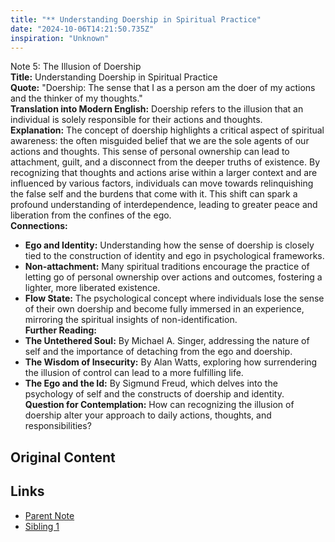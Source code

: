 ```yaml
---
title: "** Understanding Doership in Spiritual Practice"
date: "2024-10-06T14:21:50.735Z"
inspiration: "Unknown"
---
```


Note 5: The Illusion of Doership  
**Title:** Understanding Doership in Spiritual Practice  
**Quote:** "Doership: The sense that I as a person am the doer of my actions and the thinker of my thoughts."  
**Translation into Modern English:** Doership refers to the illusion that an individual is solely responsible for their actions and thoughts.  
**Explanation:** The concept of doership highlights a critical aspect of spiritual awareness: the often misguided belief that we are the sole agents of our actions and thoughts. This sense of personal ownership can lead to attachment, guilt, and a disconnect from the deeper truths of existence. By recognizing that thoughts and actions arise within a larger context and are influenced by various factors, individuals can move towards relinquishing the false self and the burdens that come with it. This shift can spark a profound understanding of interdependence, leading to greater peace and liberation from the confines of the ego.  
**Connections:**  
- **Ego and Identity:** Understanding how the sense of doership is closely tied to the construction of identity and ego in psychological frameworks.  
- **Non-attachment:** Many spiritual traditions encourage the practice of letting go of personal ownership over actions and outcomes, fostering a lighter, more liberated existence.  
- **Flow State:** The psychological concept where individuals lose the sense of their own doership and become fully immersed in an experience, mirroring the spiritual insights of non-identification.  
**Further Reading:**  
- **The Untethered Soul:** By Michael A. Singer, addressing the nature of self and the importance of detaching from the ego and doership.  
- **The Wisdom of Insecurity:** By Alan Watts, exploring how surrendering the illusion of control can lead to a more fulfilling life.  
- **The Ego and the Id:** By Sigmund Freud, which delves into the psychology of self and the constructs of doership and identity.  
**Question for Contemplation:** How can recognizing the illusion of doership alter your approach to daily actions, thoughts, and responsibilities?  



## Original Content



## Links

- [Parent Note](/parent-note.md)
- [Sibling 1](/zettel1.md)
